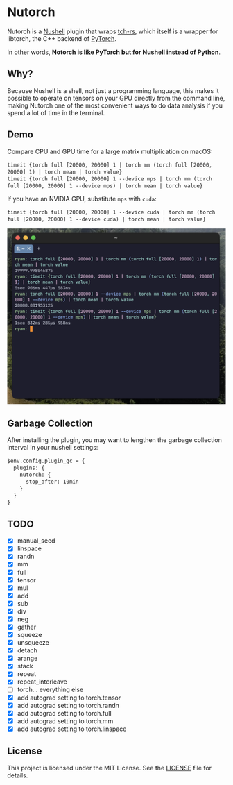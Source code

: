# Nutorch

Nutorch is a [Nushell](https://github.com/nushell/nushell) plugin that wraps
[tch-rs](https://github.com/LaurentMazare/tch-rs), which itself is a wrapper for
libtorch, the C++ backend of [PyTorch](https://pytorch.org/).

In other words, **Notorch is like PyTorch but for Nushell instead of Python**.

## Why?

Because Nushell is a shell, not just a programming language, this makes it
possible to operate on tensors on your GPU directly from the command line,
making Nutorch one of the most convenient ways to do data analysis if you spend
a lot of time in the terminal.

## Demo

Compare CPU and GPU time for a large matrix multiplication on macOS:

```nu
timeit {torch full [20000, 20000] 1 | torch mm (torch full [20000, 20000] 1) | torch mean | torch value}
timeit {torch full [20000, 20000] 1 --device mps | torch mm (torch full [20000, 20000] 1 --device mps) | torch mean | torch value}
```

If you have an NVIDIA GPU, substitute `mps` with `cuda`:

```nu
timeit {torch full [20000, 20000] 1 --device cuda | torch mm (torch full [20000, 20000] 1 --device cuda) | torch mean | torch value}
```

![Matmul Demo](./raw-images/screenshot-matmul.png)

## Garbage Collection

After installing the plugin, you may want to lengthen the garbage collection
interval in your nushell settings:

```nu
$env.config.plugin_gc = {
  plugins: {
    nutorch: {
      stop_after: 10min
    }
  }
}
```

## TODO

- [x] manual_seed
- [x] linspace
- [x] randn
- [x] mm
- [x] full
- [x] tensor
- [x] mul
- [x] add
- [x] sub
- [x] div
- [x] neg
- [x] gather
- [x] squeeze
- [x] unsqueeze
- [x] detach
- [x] arange
- [x] stack
- [x] repeat
- [x] repeat_interleave
- [ ] torch... everything else
- [x] add autograd setting to torch.tensor
- [x] add autograd setting to torch.randn
- [x] add autograd setting to torch.full
- [x] add autograd setting to torch.mm
- [x] add autograd setting to torch.linspace

## License

This project is licensed under the MIT License. See the [LICENSE](LICENSE) file
for details.
